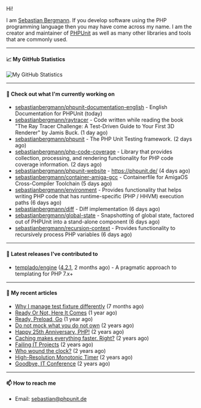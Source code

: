 Hi!

I am [Sebastian Bergmann](https://sebastian-bergmann.de/). If you develop software using the PHP programming language then you may have come across my name. I am the creator and maintainer of [PHPUnit](https://phpunit.de/) as well as many other libraries and tools that are commonly used.

---

#### 📈 My GitHub Statistics

![My GitHub Statistics](https://github-readme-stats.vercel.app/api?username=sebastianbergmann&show_icons=true&count_private=true&hide_title=true)

---

#### 👷 Check out what I'm currently working on

- [sebastianbergmann/phpunit-documentation-english](https://github.com/sebastianbergmann/phpunit-documentation-english) - English Documentation for PHPUnit (today)
- [sebastianbergmann/raytracer](https://github.com/sebastianbergmann/raytracer) - Code written while reading the book &#34;The Ray Tracer Challenge: A Test-Driven Guide to Your First 3D Renderer&#34; by Jamis Buck. (1 day ago)
- [sebastianbergmann/phpunit](https://github.com/sebastianbergmann/phpunit) - The PHP Unit Testing framework. (2 days ago)
- [sebastianbergmann/php-code-coverage](https://github.com/sebastianbergmann/php-code-coverage) - Library that provides collection, processing, and rendering functionality for PHP code coverage information. (2 days ago)
- [sebastianbergmann/phpunit-website](https://github.com/sebastianbergmann/phpunit-website) - https://phpunit.de/ (4 days ago)
- [sebastianbergmann/container-amiga-gcc](https://github.com/sebastianbergmann/container-amiga-gcc) - Containerfile for AmigaOS Cross-Compiler Toolchain (5 days ago)
- [sebastianbergmann/environment](https://github.com/sebastianbergmann/environment) - Provides functionality that helps writing PHP code that has runtime-specific (PHP / HHVM) execution paths (6 days ago)
- [sebastianbergmann/diff](https://github.com/sebastianbergmann/diff) - Diff implementation (6 days ago)
- [sebastianbergmann/global-state](https://github.com/sebastianbergmann/global-state) - Snapshotting of global state, factored out of PHPUnit into a stand-alone component (6 days ago)
- [sebastianbergmann/recursion-context](https://github.com/sebastianbergmann/recursion-context) - Provides functionality to recursively process PHP variables (6 days ago)

---

#### 🔭 Latest releases I've contributed to

- [templado/engine](https://github.com/templado/engine) ([4.2.1](https://github.com/templado/engine/releases/tag/4.2.1), 2 months ago) - A pragmatic approach to templating for PHP 7.x&#43;

---

#### 📜 My recent articles

- [Why I manage test fixture differently](https://thephp.cc/articles/why-i-manage-test-fixture-differently) (7 months ago)
- [Ready Or Not, Here It Comes](https://thephp.cc/articles/ready-or-not-here-it-comes) (1 year ago)
- [Ready, Preload, Go](https://thephp.cc/articles/ready-preload-go) (1 year ago)
- [Do not mock what you do not own](https://thephp.cc/articles/do-not-mock-what-you-do-not-own) (2 years ago)
- [Happy 25th Anniversary, PHP!](https://thephp.cc/articles/happy-25th-anniversary-php) (2 years ago)
- [Caching makes everything faster. Right?](https://thephp.cc/articles/caching-makes-everything-faster-right) (2 years ago)
- [Failing IT Projects](https://thephp.cc/articles/failing-it-projects) (2 years ago)
- [Who wound the clock?](https://thephp.cc/articles/who-wound-the-clock) (2 years ago)
- [High-Resolution Monotonic Timer](https://thephp.cc/articles/high-resolution-monotonic-timer) (2 years ago)
- [Goodbye, IT Conference](https://thephp.cc/articles/goodbye-it-conference) (2 years ago)

---

#### 📫 How to reach me

- Email: [sebastian@phpunit.de](mailto://sebastian@phpunit.de)
